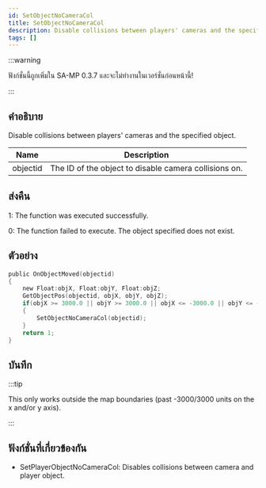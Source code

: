 ```yaml
---
id: SetObjectNoCameraCol
title: SetObjectNoCameraCol
description: Disable collisions between players' cameras and the specified object.
tags: []
---
```


:::warning

ฟังก์ชั่นนี้ถูกเพิ่มใน SA-MP 0.3.7 และจะไม่ทำงานในเวอร์ชั่นก่อนหน้านี้!

:::

## คำอธิบาย

Disable collisions between players' cameras and the specified object.

| Name     | Description                                           |
| -------- | ----------------------------------------------------- |
| objectid | The ID of the object to disable camera collisions on. |

## ส่งคืน

1: The function was executed successfully.

0: The function failed to execute. The object specified does not exist.

## ตัวอย่าง

```c
public OnObjectMoved(objectid)
{
    new Float:objX, Float:objY, Float:objZ;
    GetObjectPos(objectid, objX, objY, objZ);
    if(objX >= 3000.0 || objY >= 3000.0 || objX <= -3000.0 || objY <= -3000.0)
    {
        SetObjectNoCameraCol(objectid);
    }
    return 1;
}
```

## บันทึก

:::tip

This only works outside the map boundaries (past -3000/3000 units on the x and/or y axis).

:::

## ฟังก์ชั่นที่เกี่ยวข้องกัน

- SetPlayerObjectNoCameraCol: Disables collisions between camera and player object.
